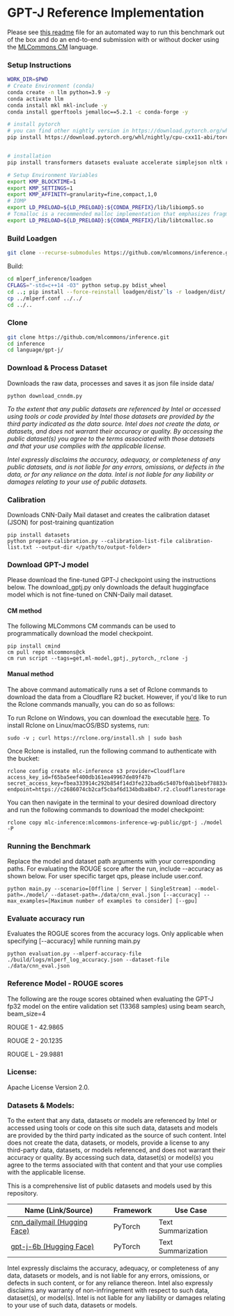 # GPT-J Reference Implementation

Please see [this readme](README_cm.md) file for an automated way to run this benchmark out of the box and do an end-to-end submission with or without docker using the [MLCommons CM](https://github.com/mlcommons/ck/tree/master/cm) language.

### Setup Instructions

```bash
WORK_DIR=$PWD
# Create Environment (conda)
conda create -n llm python=3.9 -y
conda activate llm
conda install mkl mkl-include -y
conda install gperftools jemalloc==5.2.1 -c conda-forge -y

# install pytorch
# you can find other nightly version in https://download.pytorch.org/whl/nightly/
pip install https://download.pytorch.org/whl/nightly/cpu-cxx11-abi/torch-2.0.0.dev20230228%2Bcpu.cxx11.abi-cp39-cp39-linux_x86_64.whl


# installation
pip install transformers datasets evaluate accelerate simplejson nltk rouge_score

# Setup Environment Variables
export KMP_BLOCKTIME=1
export KMP_SETTINGS=1
export KMP_AFFINITY=granularity=fine,compact,1,0
# IOMP
export LD_PRELOAD=${LD_PRELOAD}:${CONDA_PREFIX}/lib/libiomp5.so
# Tcmalloc is a recommended malloc implementation that emphasizes fragmentation avoidance and scalable concurrency support.
export LD_PRELOAD=${LD_PRELOAD}:${CONDA_PREFIX}/lib/libtcmalloc.so
```
### Build Loadgen
```sh
git clone --recurse-submodules https://github.com/mlcommons/inference.git mlperf_inference
```

Build:

```sh
cd mlperf_inference/loadgen
CFLAGS="-std=c++14 -O3" python setup.py bdist_wheel
cd ..; pip install --force-reinstall loadgen/dist/`ls -r loadgen/dist/ | head -n1` ; cd -
cp ../mlperf.conf ../../
cd ../..
```
### Clone 
```sh
git clone https://github.com/mlcommons/inference.git
cd inference
cd language/gpt-j/
```


### Download & Process Dataset
Downloads the raw data, processes and saves it as json file inside data/
```
python download_cnndm.py
```

_To the extent that any public datasets are referenced by Intel or accessed using tools or code provided by Intel those datasets are provided by the third party indicated as the data source. Intel does not create the data, or datasets, and does not warrant their accuracy or quality. By accessing the public dataset(s) you agree to the terms associated with those datasets and that your use complies with the applicable license._

_Intel expressly disclaims the accuracy, adequacy, or completeness of any public datasets, and is not liable for any errors, omissions, or defects in the data, or for any reliance on the data.  Intel is not liable for any liability or damages relating to your use of public datasets._

### Calibration
Downloads CNN-Daily Mail dataset and creates the calibration dataset (JSON) for post-training quantization
```
pip install datasets
python prepare-calibration.py --calibration-list-file calibration-list.txt --output-dir </path/to/output-folder>
```
### Download GPT-J model
Please download the fine-tuned GPT-J checkpoint using the instructions below. The download_gptj.py only downloads the default huggingface model which is not fine-tuned on CNN-Daily mail dataset. 

#### CM method

The following MLCommons CM commands can be used to programmatically download the model checkpoint. 

```
pip install cmind
cm pull repo mlcommons@ck
cm run script --tags=get,ml-model,gptj,_pytorch,_rclone -j
```

#### Manual method

The above command automatically runs a set of Rclone commands to download the data from a Cloudflare R2 bucket. However, if you'd like to run the Rclone commands manually, you can do so as follows:

To run Rclone on Windows, you can download the executable [here](https://rclone.org/install/#windows).
To install Rclone on Linux/macOS/BSD systems, run:
```
sudo -v ; curl https://rclone.org/install.sh | sudo bash
```
Once Rclone is installed, run the following command to authenticate with the bucket:
```
rclone config create mlc-inference s3 provider=Cloudflare access_key_id=f65ba5eef400db161ea49967de89f47b secret_access_key=fbea333914c292b854f14d3fe232bad6c5407bf0ab1bebf78833c2b359bdfd2b endpoint=https://c2686074cb2caf5cbaf6d134bdba8b47.r2.cloudflarestorage.com
```
You can then navigate in the terminal to your desired download directory and run the following commands to download the model checkpoint:

```
rclone copy mlc-inference:mlcommons-inference-wg-public/gpt-j ./model -P
```


### Running the Benchmark
Replace the model and dataset path arguments with your corresponding paths. For evaluating the ROUGE score after the run, include --accuracy as shown below. For user specific target qps, please include user.conf.
```
python main.py --scenario=[Offline | Server | SingleStream] --model-path=./model/ --dataset-path=./data/cnn_eval.json [--accuracy] --max_examples=[Maximum number of examples to consider] [--gpu]
```
### Evaluate accuracy run 
Evaluates the ROGUE scores from the accuracy logs. Only applicable when specifying [--accuracy] while running main.py
```
python evaluation.py --mlperf-accuracy-file ./build/logs/mlperf_log_accuracy.json --dataset-file ./data/cnn_eval.json
```

### Reference Model - ROUGE scores
The following are the rouge scores obtained when evaluating the GPT-J fp32 model on the entire validation set (13368 samples) using beam search, beam_size=4

ROUGE 1 - 42.9865

ROUGE 2 - 20.1235

ROUGE L - 29.9881

### License:
Apache License Version 2.0.

### Datasets & Models:

To the extent that any data, datasets or models are referenced by Intel or accessed using tools or code on this site such data, datasets and models are provided by the third party indicated as the source of such content. Intel does not create the data, datasets, or models, provide a license to any third-party data, datasets, or models referenced, and does not warrant their accuracy or quality.  By accessing such data, dataset(s) or model(s) you agree to the terms associated with that content and that your use complies with the applicable license. 

This is a comprehensive list of public datasets and models used by this repository.

| Name (Link/Source) | Framework | Use Case |
|--------------------| --------- | -------- |
| [cnn_dailymail (Hugging Face)](https://huggingface.co/datasets/cnn_dailymail) | PyTorch | Text Summarization |
| [gpt-j-6b (Hugging Face)](https://huggingface.co/EleutherAI/gpt-j-6b) | PyTorch | Text Summarization |

Intel expressly disclaims the accuracy, adequacy, or completeness of any data, datasets or models, and is not liable for any errors, omissions, or defects in such content, or for any reliance thereon. Intel also expressly disclaims any warranty of non-infringement with respect to such data, dataset(s), or model(s). Intel is not liable for any liability or damages relating to your use of such data, datasets or models.
